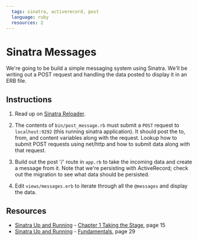 ```yaml
---
  tags: sinatra, activerecord, post
  language: ruby
  resources: 2
---
```


# Sinatra Messages

We're going to be build a simple messaging system using Sinatra. We'll be writing out a POST request and handling the data posted to display it in an ERB file.

## Instructions

1. Read up on  [Sinatra Reloader](http://www.sinatrarb.com/contrib/reloader.html).

2. The contents of `bin/post_message.rb` must submit a `POST` request to `localhost:9292` (this running sinatra application). It should post the to, from, and content variables along with the request. Lookup how to submit POST requests using net/http and how to submit data along with that request.

3. Build out the post '/' route in `app.rb` to take the incoming data and create a message from it. Note that we're persisting with ActiveRecord; check out the migration to see what data should be persisted.

4. Edit `views/messages.erb` to iterate through all the `@messages` and display the data.

## Resources

* [Sinatra Up and Running](http://books.flatironschool.com/books/101) - [Chapter 1 Taking the Stage](http://books.flatironschool.com/books/101), page 15
* [Sinatra Up and Running](http://books.flatironschool.com/books/101) - [Fundamentals](http://books.flatironschool.com/books/101), page 29
